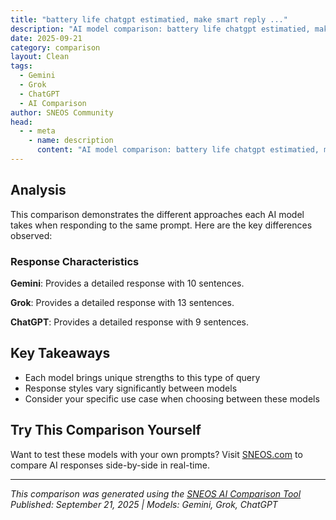 ```yaml
---
title: "battery life chatgpt estimatied, make smart reply ..."
description: "AI model comparison: battery life chatgpt estimatied, make smart reply to this redditor post: Is it just me, or does Chat..."
date: 2025-09-21
category: comparison
layout: Clean
tags:
  - Gemini
  - Grok
  - ChatGPT
  - AI Comparison
author: SNEOS Community
head:
  - - meta
    - name: description
      content: "AI model comparison: battery life chatgpt estimatied, make smart reply to this redditor post: Is it just me, or does ChatGPT have massive pro..."
---
```


<ChatComparison
  title="battery life chatgpt estimatied, make smart reply ..."
  prompt="battery life chatgpt estimatied, make smart reply to this redditor post: Is it just me, or does ChatGPT have massive problems calculating battery life?&#10;&#10;Use cases&#10;I mean, I give it an example of battery life from 100% to 17% being 1 hour 59 minutes at 38.95 Wh.&#10;&#10;Then I tell it to extrapolate from 100% down to 5%, which still works correctly.&#10;&#10;Then I give it the information that the battery wear is already at 84% and the original capacity was 45 Wh, which it recognizes correctly.&#10;&#10;But when I then ask it to calculate the battery life when the battery health is at 100%, i.e., 45 Wh, it calculates absolute nonsense.&#10;&#10;Why does ChatGPT fail so badly at this? "
  :responses='{
    "Gemini": "Here\u0027s a smart reply to the Redditor\u0027s post about ChatGPT and battery life calculations:\n\n\u0022I\u0027ve noticed similar inconsistencies with ChatGPT when it comes to calculations involving percentages and proportions, especially when multiple variables are involved like battery wear and capacity. It seems to struggle with applying the initial rate consistently as the parameters change.\n\nA couple of things might be happening:\n\n*   **Context Window Limitations:** ChatGPT has a limited context window. It might not be \u0022remembering\u0022 all the previous data points accurately when it gets to the final calculation, leading to errors.\n*   **Approximation and Generalization:** These models are trained to generalize patterns, not necessarily to perform precise calculations. It might be trying to \u0022approximate\u0022 an answer based on the patterns it\u0027s seen, rather than performing the exact math.\n*   **Sensitivity to Phrasing:** The way you phrase the question can also impact the result. Subtle changes in wording might lead to different interpretations and calculations.\n\nIt\u0027s definitely a valid observation, and it highlights that while ChatGPT is powerful, it\u0027s not a perfect substitute for a dedicated calculator or spreadsheet, especially when dealing with complex or multi-stage calculations. It\u0027s good for quick estimations or insights but might not be reliable for precise figures.\u0022\n",
    "Grok": "Hey there! I\u2019ve noticed similar issues with ChatGPT when it comes to battery life calculations, especially when factoring in variables like battery health or capacity degradation. It seems like ChatGPT can handle straightforward extrapolations (like 100% to 5%) reasonably well, but it often stumbles when you introduce additional context like battery wear or ask it to scale back to original capacity.\n\nIn your case, it correctly recognized the 84% battery health and the original 45 Wh capacity, but failed to accurately calculate the battery life at 100% health. I suspect this happens because ChatGPT isn\u2019t always great at maintaining consistent logic across multi-step calculations or interpreting nuanced context. It might be mishandling the relationship between capacity, wear, and runtime, or simply misapplying the data from your earlier example (100% to 17% at 38.95 Wh).\n\nFor what it\u2019s worth, I\u2019ve found that breaking down the problem into smaller, explicit steps and double-checking its math can sometimes help. For instance, you could ask it to calculate the effective capacity at 100% health (45 Wh) and then separately compute the runtime based on the power draw rate from your initial example. Still, it\u2019s frustrating when it spits out nonsense despite seemingly understanding the inputs.\n\nI think this highlights a broader limitation with ChatGPT\u2014it\u2019s not a dedicated calculator or engineering tool, so its reasoning can be inconsistent with numbers-heavy tasks. Have you tried running the same query with different phrasing or providing more explicit instructions? I\u2019m curious if that would yield better results for you!",
    "ChatGPT": "Here\u0027s a smart and friendly reply you could use:\n\n---\n\nI see where you\u0027re coming from! Battery life calculations can get tricky because they involve multiple factors\u2014like actual usable capacity, discharge rates, and sometimes even the assumptions the model makes internally. From your example, it sounds like ChatGPT handles straightforward proportional estimates well but might struggle when switching contexts, such as comparing worn battery capacity versus original capacity.\n\nOne possible reason for the \u0022nonsense\u0022 results when asking about 100% health is that ChatGPT isn\u0027t performing dynamic calculations like a dedicated battery optimizer\u2014it relies on pattern recognition and approximations from training data. If the input parameters or the way the question is framed change slightly, it can interpret it differently and produce inconsistent answers.\n\nIf you want more precise modeling, it might help to explicitly define all variables and use a clear formula. Or, complement ChatGPT\u0027s insights with specialized battery life calculators. Still, it\u0027s impressive how it can handle the reasoning in many cases\u2014just not perfectly calibrated for every nuance yet!\n\n---\n\nWould you like me to help draft a detailed example or formula you could share with them?"
  }'
  published-date="13:03"
/>

## Analysis

This comparison demonstrates the different approaches each AI model takes when responding to the same prompt. Here are the key differences observed:

### Response Characteristics

**Gemini**: Provides a detailed response with 10 sentences. 

**Grok**: Provides a detailed response with 13 sentences. 

**ChatGPT**: Provides a detailed response with 9 sentences. 

## Key Takeaways

- Each model brings unique strengths to this type of query
- Response styles vary significantly between models
- Consider your specific use case when choosing between these models

## Try This Comparison Yourself

Want to test these models with your own prompts? Visit [SNEOS.com](https://sneos.com) to compare AI responses side-by-side in real-time.

---

*This comparison was generated using the [SNEOS AI Comparison Tool](https://sneos.com)*
*Published: September 21, 2025 | Models: Gemini, Grok, ChatGPT*
